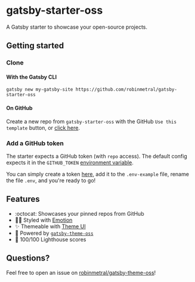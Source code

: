 # gatsby-starter-oss

A Gatsby starter to showcase your open-source projects.

## Getting started

### Clone

#### With the Gatsby CLI

```
gatsby new my-gatsby-site https://github.com/robinmetral/gatsby-starter-oss
```

#### On GitHub

Create a new repo from `gatsby-starter-oss` with the GitHub
`Use this template` button, or
[click here](https://github.com/robinmetral/gatsby-starter-oss/generate).

### Add a GitHub token

The starter expects a GitHub token (with `repo` access). The default config expects it in the `GITHUB_TOKEN` [environment variable](https://www.gatsbyjs.org/docs/environment-variables/).

You can simply create a token [here](https://github.com/settings/tokens), add it to the `.env-example` file, rename the file `.env`, and you're ready to go!

## Features

- :octocat: Showcases your pinned repos from GitHub
- :woman_singer: Styled with [Emotion](https://github.com/emotion-js/emotion)
- :sparkles: Themeable with [Theme UI](https://github.com/system-ui/theme-ui)
- :rocket: Powered by [`gatsby-theme-oss`](https://github.com/robinmetral/gatsby-theme-oss/tree/master/theme)
- :100: 100/100 Lighthouse scores

## Questions?

Feel free to open an issue on [robinmetral/gatsby-theme-oss](https://github.com/robinmetral/gatsby-theme-oss)!
